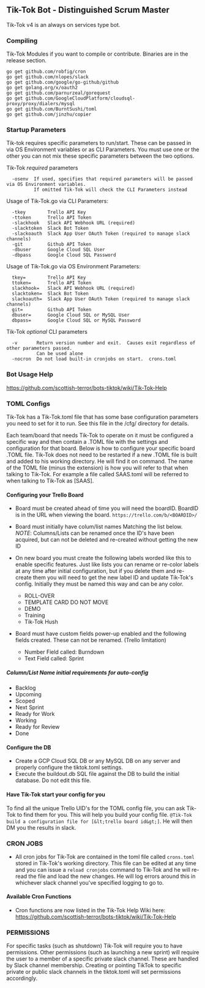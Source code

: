 ## Tik-Tok Bot - Distinguished Scrum Master 

Tik-Tok v4 is an always on services type bot.  

### Compiling
Tik-Tok Modules if you want to compile or contribute.  Binaries are in the release section.
```
go get github.com/robfig/cron
go get github.com/nlopes/slack
go get github.com/google/go-github/github
go get golang.org/x/oauth2
go get github.com/parnurzeal/gorequest
go get github.com/GoogleCloudPlatform/cloudsql-proxy/proxy/dialers/mysql
go get github.com/BurntSushi/toml
go get github.com/jinzhu/copier
```

### Startup Parameters
Tik-tok requires specific parameters to run/start.  These can be passed in via OS Environment variables or as CLI Parameters.  You must use one or the other you can not mix these specific parameters between the two options.

Tik-Tok *required*  parameters
```
  -osenv  If used, specifies that required parameters will be passed via OS Environment variables. 
          If omitted Tik-Tok will check the CLI Parameters instead
```

Usage of Tik-Tok.go via CLI Parameters:
```
  -tkey        Trello API Key
  -ttoken      Trello API Token
  -slackhook   Slack API Webhook URL (required)  
  -slacktoken  Slack Bot Token
  -slackoauth  Slack App User OAuth Token (required to manage slack channels)
  -git         Github API Token
  -dbuser      Google Cloud SQL User
  -dbpass      Google Cloud SQL Password
```

Usage of Tik-Tok.go via OS Environment Parameters:
```
  tkey=        Trello API Key
  ttoken=      Trello API Token
  slackhook=   Slack API Webhook URL (required)  
  slacktoken=  Slack Bot Token
  slackoauth=  Slack App User OAuth Token (required to manage slack channels)
  git=         Github API Token
  dbuser=      Google Cloud SQL or MySQL User
  dbpass=      Google Cloud SQL or MySQL Password
```

Tik-Tok *optional* CLI parameters
```
  -v       Return version number and exit.  Causes exit regardless of other parameters passed.  
           Can be used alone
  -nocron  Do not load built-in cronjobs on start.  crons.toml
```

###  Bot Usage Help
https://github.com/scottish-terror/bots-tiktok/wiki/Tik-Tok-Help

### TOML Configs
Tik-Tok has a Tik-Tok.toml file that has some base configuration parameters you need to set for it to run.  See this file in the /cfg/ directory for details.

Each team/board that needs Tik-Tok to operate on it must be configured a specific way and then contain a .TOML file with the settings and configuration for that board.   Below is how to configure your specific board .TOML file.   Tik-Tok does not need to be restarted if a new .TOML file is built and added to his working directory.  He will find it on command.  The name of the TOML file (minus the extension) is how you will refer to that when talking to Tik-Tok.  For example a file called  SAAS.toml will be referred to when talking to Tik-Tok as [SAAS].  

####  Configuring your Trello Board
* Board must be created ahead of time you will need the boardID.  BoardID is in the URL when viewing the board. `https://trello.com/b/<BOARDID>/`
* Board must initially have colum/list names Matching the list below. *NOTE*: Columns/Lists can be renamed once the ID's have been acquired, but can not be deleted and re-created without getting the new ID
* On new board you must create the following labels worded like this to enable specific features.  Just like lists you can rename or re-color labels at any time after initial configuration, but if you delete them and re-create them you will need to get the new label ID and update Tik-Tok's config.   Initially they must be named this way and can be any color.
  * ROLL-OVER 
  * TEMPLATE CARD DO NOT MOVE
  * DEMO
  * Training
  * Tik-Tok Hush

* Board must have custom fields power-up enabled and the following fields created.  These can not be renamed. (Trello limitation)
  * Number Field called:  Burndown
  * Text Field called:  Sprint
  
##### Column/List Name initial requirements for auto-config
* Backlog
* Upcoming
* Scoped
* Next Sprint
* Ready for Work
* Working
* Ready for Review
* Done

####  Configure the DB
* Create a GCP Cloud SQL DB or any MySQL DB on any server and properly configure the tiktok.toml settings.
* Execute the buildout.db SQL file against the DB to build the initial database.  Do not edit this file.

#### Have Tik-Tok start your config for you
To find all the unique Trello UID's for the TOML config file, you can ask Tik-Tok to find them for you.  This will help you build your config file.
`@Tik-Tok build a configuration file for [&lt;trello board id&gt;]`.  He will then DM you the results in slack.

### CRON JOBS
* All cron jobs for Tik-Tok are contained in the toml file called `crons.toml` stored in Tik-Tok's working directory.  This file can be edited at any time and you can issue a `reload cronjobs` command to Tik-Tok and he will re-read the file and load the new changes.   He will log errors around this in whichever slack channel you've specified logging to go to.

#### Available Cron Functions
* Cron functions are now listed in the Tik-Tok Help Wiki here: https://github.com/scottish-terror/bots-tiktok/wiki/Tik-Tok-Help

### PERMISSIONS
For specific tasks (such as shutdown) Tik-Tok will require you to have permissions. Other permissions (such as launching a new sprint) will require the user to a member of a specific private slack channel.  These are handled by Slack channel membership.  Creating or pointing TikTok to specific private or public slack channels in the tiktok.toml will set permissions accordingly.
